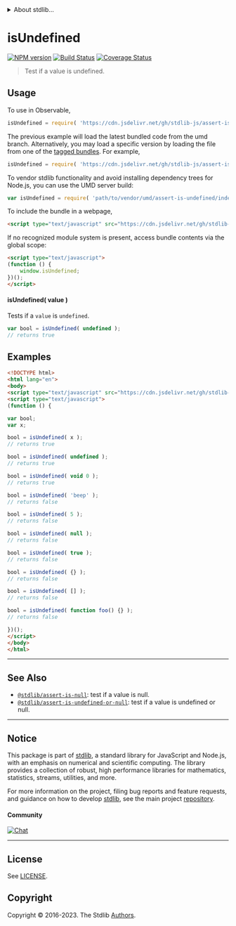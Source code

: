 <!--

@license Apache-2.0

Copyright (c) 2018 The Stdlib Authors.

Licensed under the Apache License, Version 2.0 (the "License");
you may not use this file except in compliance with the License.
You may obtain a copy of the License at

   http://www.apache.org/licenses/LICENSE-2.0

Unless required by applicable law or agreed to in writing, software
distributed under the License is distributed on an "AS IS" BASIS,
WITHOUT WARRANTIES OR CONDITIONS OF ANY KIND, either express or implied.
See the License for the specific language governing permissions and
limitations under the License.

-->


<details>
  <summary>
    About stdlib...
  </summary>
  <p>We believe in a future in which the web is a preferred environment for numerical computation. To help realize this future, we've built stdlib. stdlib is a standard library, with an emphasis on numerical and scientific computation, written in JavaScript (and C) for execution in browsers and in Node.js.</p>
  <p>The library is fully decomposable, being architected in such a way that you can swap out and mix and match APIs and functionality to cater to your exact preferences and use cases.</p>
  <p>When you use stdlib, you can be absolutely certain that you are using the most thorough, rigorous, well-written, studied, documented, tested, measured, and high-quality code out there.</p>
  <p>To join us in bringing numerical computing to the web, get started by checking us out on <a href="https://github.com/stdlib-js/stdlib">GitHub</a>, and please consider <a href="https://opencollective.com/stdlib">financially supporting stdlib</a>. We greatly appreciate your continued support!</p>
</details>

# isUndefined

[![NPM version][npm-image]][npm-url] [![Build Status][test-image]][test-url] [![Coverage Status][coverage-image]][coverage-url] <!-- [![dependencies][dependencies-image]][dependencies-url] -->

> Test if a value is undefined.



<section class="usage">

## Usage

To use in Observable,

```javascript
isUndefined = require( 'https://cdn.jsdelivr.net/gh/stdlib-js/assert-is-undefined@umd/browser.js' )
```
The previous example will load the latest bundled code from the umd branch. Alternatively, you may load a specific version by loading the file from one of the [tagged bundles](https://github.com/stdlib-js/assert-is-undefined/tags). For example,

```javascript
isUndefined = require( 'https://cdn.jsdelivr.net/gh/stdlib-js/assert-is-undefined@v0.1.0-umd/browser.js' )
```

To vendor stdlib functionality and avoid installing dependency trees for Node.js, you can use the UMD server build:

```javascript
var isUndefined = require( 'path/to/vendor/umd/assert-is-undefined/index.js' )
```

To include the bundle in a webpage,

```html
<script type="text/javascript" src="https://cdn.jsdelivr.net/gh/stdlib-js/assert-is-undefined@umd/browser.js"></script>
```

If no recognized module system is present, access bundle contents via the global scope:

```html
<script type="text/javascript">
(function () {
    window.isUndefined;
})();
</script>
```

#### isUndefined( value )

Tests if a `value` is `undefined`.

<!-- eslint-disable no-undefined -->

```javascript
var bool = isUndefined( undefined );
// returns true
```

</section>

<!-- /.usage -->

<section class="examples">

## Examples

<!-- eslint-disable no-undefined, no-restricted-syntax, no-empty-function -->

<!-- eslint no-undef: "error" -->

```html
<!DOCTYPE html>
<html lang="en">
<body>
<script type="text/javascript" src="https://cdn.jsdelivr.net/gh/stdlib-js/assert-is-undefined@umd/browser.js"></script>
<script type="text/javascript">
(function () {

var bool;
var x;

bool = isUndefined( x );
// returns true

bool = isUndefined( undefined );
// returns true

bool = isUndefined( void 0 );
// returns true

bool = isUndefined( 'beep' );
// returns false

bool = isUndefined( 5 );
// returns false

bool = isUndefined( null );
// returns false

bool = isUndefined( true );
// returns false

bool = isUndefined( {} );
// returns false

bool = isUndefined( [] );
// returns false

bool = isUndefined( function foo() {} );
// returns false

})();
</script>
</body>
</html>
```

</section>

<!-- /.examples -->

<!-- Section for related `stdlib` packages. Do not manually edit this section, as it is automatically populated. -->

<section class="related">

* * *

## See Also

-   <span class="package-name">[`@stdlib/assert-is-null`][@stdlib/assert/is-null]</span><span class="delimiter">: </span><span class="description">test if a value is null.</span>
-   <span class="package-name">[`@stdlib/assert-is-undefined-or-null`][@stdlib/assert/is-undefined-or-null]</span><span class="delimiter">: </span><span class="description">test if a value is undefined or null.</span>

</section>

<!-- /.related -->

<!-- Section for all links. Make sure to keep an empty line after the `section` element and another before the `/section` close. -->


<section class="main-repo" >

* * *

## Notice

This package is part of [stdlib][stdlib], a standard library for JavaScript and Node.js, with an emphasis on numerical and scientific computing. The library provides a collection of robust, high performance libraries for mathematics, statistics, streams, utilities, and more.

For more information on the project, filing bug reports and feature requests, and guidance on how to develop [stdlib][stdlib], see the main project [repository][stdlib].

#### Community

[![Chat][chat-image]][chat-url]

---

## License

See [LICENSE][stdlib-license].


## Copyright

Copyright &copy; 2016-2023. The Stdlib [Authors][stdlib-authors].

</section>

<!-- /.stdlib -->

<!-- Section for all links. Make sure to keep an empty line after the `section` element and another before the `/section` close. -->

<section class="links">

[npm-image]: http://img.shields.io/npm/v/@stdlib/assert-is-undefined.svg
[npm-url]: https://npmjs.org/package/@stdlib/assert-is-undefined

[test-image]: https://github.com/stdlib-js/assert-is-undefined/actions/workflows/test.yml/badge.svg?branch=v0.1.0
[test-url]: https://github.com/stdlib-js/assert-is-undefined/actions/workflows/test.yml?query=branch:v0.1.0

[coverage-image]: https://img.shields.io/codecov/c/github/stdlib-js/assert-is-undefined/main.svg
[coverage-url]: https://codecov.io/github/stdlib-js/assert-is-undefined?branch=main

<!--

[dependencies-image]: https://img.shields.io/david/stdlib-js/assert-is-undefined.svg
[dependencies-url]: https://david-dm.org/stdlib-js/assert-is-undefined/main

-->

[chat-image]: https://img.shields.io/gitter/room/stdlib-js/stdlib.svg
[chat-url]: https://app.gitter.im/#/room/#stdlib-js_stdlib:gitter.im

[stdlib]: https://github.com/stdlib-js/stdlib

[stdlib-authors]: https://github.com/stdlib-js/stdlib/graphs/contributors

[umd]: https://github.com/umdjs/umd
[es-module]: https://developer.mozilla.org/en-US/docs/Web/JavaScript/Guide/Modules

[deno-url]: https://github.com/stdlib-js/assert-is-undefined/tree/deno
[umd-url]: https://github.com/stdlib-js/assert-is-undefined/tree/umd
[esm-url]: https://github.com/stdlib-js/assert-is-undefined/tree/esm
[branches-url]: https://github.com/stdlib-js/assert-is-undefined/blob/main/branches.md

[stdlib-license]: https://raw.githubusercontent.com/stdlib-js/assert-is-undefined/main/LICENSE

<!-- <related-links> -->

[@stdlib/assert/is-null]: https://github.com/stdlib-js/assert-is-null/tree/umd

[@stdlib/assert/is-undefined-or-null]: https://github.com/stdlib-js/assert-is-undefined-or-null/tree/umd

<!-- </related-links> -->

</section>

<!-- /.links -->
